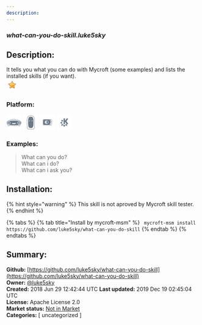 ```yaml
---
description: 
---
```


### _what-can-you-do-skill.luke5sky_  
## Description:  
It tells you what you can do with Mycroft (some examples)
and lists the installed skills (if you want).  
![](../.gitbook/assets/star.png)  
  
### Platform:  
 ![Mark I](../.gitbook/assets/mark-1-icon.png)  ![Mark II](../.gitbook/assets/mark-2-icon.png)  ![Picroft](../.gitbook/assets/picroft-icon.png)  ![plasmoid](../.gitbook/assets/kde.png)   
### Examples:  
> What can you do?  
> What can i do?  
> What can i ask you?  
  
## Installation:  
{% hint style="warning" %}
This skill is not aproved by Mycroft skill tester.
{% endhint %}
    
{% tabs %}
{% tab title="Install by mycroft-msm" %}
``` mycroft-msm install https://github.com/luke5sky/what-can-you-do-skill```
{% endtab %}
  {% endtabs %}
    
## Summary:  
**Github:** [https://github.com/luke5sky/what-can-you-do-skill](https://github.com/luke5sky/what-can-you-do-skill)  
**Owner:** [@luke5sky](https://github.com/luke5sky)  
**Created:** 2018 Jun 29 12:42:44 UTC  **Last updated:** 2019 Dec 19 02:45:04 UTC  
**License:** Apache License 2.0  
**Market status:** [Not in Market](https://market.mycroft.ai/skill/)  
**Categories:** [ uncategorized ]   
